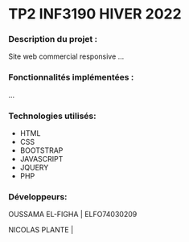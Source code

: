 # TP2 INF3190 HIVER 2022

### Description du projet :

Site web commercial responsive ...

### Fonctionnalités implémentées :

...

### Technologies utilisés:

- HTML
- CSS
- BOOTSTRAP
- JAVASCRIPT
- JQUERY
- PHP

### Développeurs:

OUSSAMA EL-FIGHA | ELFO74030209

NICOLAS PLANTE |
